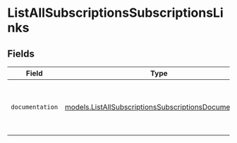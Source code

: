 # ListAllSubscriptionsSubscriptionsLinks


## Fields

| Field                                                                                                                | Type                                                                                                                 | Required                                                                                                             | Description                                                                                                          |
| -------------------------------------------------------------------------------------------------------------------- | -------------------------------------------------------------------------------------------------------------------- | -------------------------------------------------------------------------------------------------------------------- | -------------------------------------------------------------------------------------------------------------------- |
| `documentation`                                                                                                      | [models.ListAllSubscriptionsSubscriptionsDocumentation](../models/listallsubscriptionssubscriptionsdocumentation.md) | :heavy_check_mark:                                                                                                   | The URL to the generic Mollie API error handling guide.                                                              |